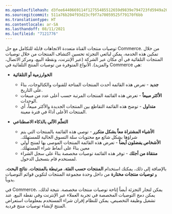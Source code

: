 ```yaml
---
ms.openlocfilehash: d3fee6440669114f12755485512659d9839e794723fd5949a20f3ad75490f360
ms.sourcegitcommit: 511a76b204f93d23cf9f7a70059525f79170f6bb
ms.translationtype: HT
ms.contentlocale: ar-SA
ms.lasthandoff: 08/11/2021
ms.locfileid: "7121776"
---
```

توصيات منتجات القناة متعددة الاتجاهات قابلة للتكامل مع حل Commerce. من خلال تمكين هذه الخدمة، يمكن لبائعي التجزئة تحسين اكتشاف المنتجات من خلال توصيات المنتجات التلقائية في أي مكان عبر الشركة (عبر الإنترنت، ونقطة البيع، ومركز الاتصال، والمزيد). الأنواع المتوفرة من توصيات المنتج التلقائية في Commerce هي:

- **‬‏‫الخوارزمية أو التلقائية**
    - **جديد** - تعرض هذه القائمة أحدث المنتجات المتاحة للقنوات والكتالوجات، بناءً على التاريخ.
    - **الأكثر مبيعاً** - تعرض هذه القائمة المنتجات المرتبة حسب أعلى عدد من مبيعات الوحدات.
    - **متداول** - توضح هذه القائمة التقاطع بين المنتجات الجديدة والأكثر مبيعاً، أي المنتجات الأعلى أداءً في فترة معينة. 


- **التعلّم الآلي بالذكاء الاصطناعي** 
    - **‬‏‫الأشياء المشتراة معاً بشكل متكرر** - توصي هذه القائمة بالمنتجات التي يتم شراؤها بشكل شائع مع محتويات سلة التسوق الحالية للمستهلك.
    - **‬‏‫الأشخاص يفضلون أيضاً** - تعرض هذه القائمة المنتجات الموصى بها لمنتج أولي معين بناءً على أنماط شراء المستهلك.
    - **منتقاة من أجلك** - توفر هذه القائمة توصيات مخصصة بناءً على سجل الشراء لمستخدم قام بتسجيل الدخول.

بالإضافة إلى ذلك، يمكنك استخدام **المنتجات حسب الفئة**، **مرتبطة بالمنتجات**، **نتائج البحث**، و **توصيات منتجات مختارة‬** من داخل وحدة مجموعة المنتجات لتكوين قوائم التوصيات يدوياً.

في Commerce، يمكن لتجار التجزئة أيضاً إتاحة توصيات منتجات مخصصة. نتيجة لذلك، يمكن دمج التوصيات المخصصة في تجربة العملاء عبر الإنترنت وفي نقطة البيع. عند تشغيل وظيفة التخصيص، يمكن للنظام إقران شراء المستخدم بمعلومات استعراض المنتج لإنشاء توصيات منتج فردية.

